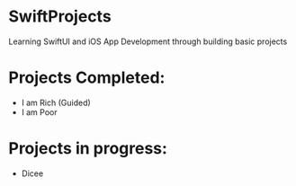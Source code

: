 # SwiftProjects
Learning SwiftUI and iOS App Development through building basic projects

# Projects Completed:
- I am Rich (Guided)
- I am Poor

# Projects in progress:
- Dicee
